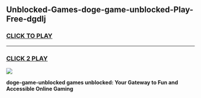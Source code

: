 
## Unblocked-Games-doge-game-unblocked-Play-Free-dgdlj
<h3>
<a href="https://premium76.site?title=doge-game-unblocked&ref=21A">CLICK TO PLAY</a></h3>
<hr>

<h3>
<a href="https://premium76.site?title=doge-game-unblocked&ref=21A">CLICK 2 PLAY</a>
  
</h3>

<a href="https://premium76.site?title=doge-game-unblocked&ref=21A"><img src="https://clearcache.store/games.png"></a>


**doge-game-unblocked games unblocked: Your Gateway to Fun and Accessible Online Gaming**
